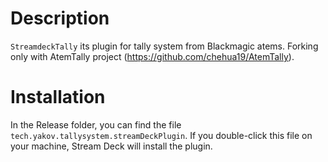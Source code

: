 # Description

`StreamdeckTally` its plugin for tally system from Blackmagic atems. Forking only with AtemTally project (https://github.com/chehua19/AtemTally).


# Installation

In the Release folder, you can find the file `tech.yakov.tallysystem.streamDeckPlugin`. If you double-click this file on your machine, Stream Deck will install the plugin.
